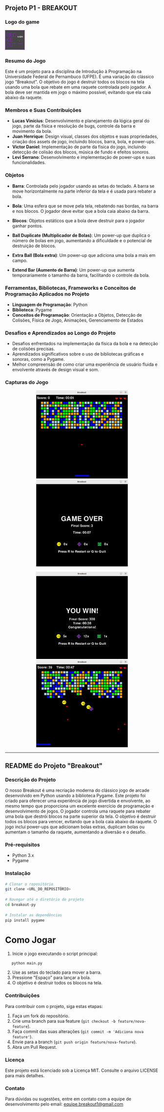 ## Projeto P1 - BREAKOUT

### Logo do game

![Logo do Game](images/logo-breakout.png)

### Resumo do Jogo

Este é um projeto para a disciplina de Introdução à Programação na Universidade Federal de Pernambuco (UFPE). É uma variação do clássico jogo "Breakout". O objetivo do jogo é destruir todos os blocos na tela usando uma bola que rebate em uma raquete controlada pelo jogador. A bola deve ser mantida em jogo o máximo possível, evitando que ela caia abaixo da raquete.

### Membros e Suas Contribuições

- **Lucas Vinícius**: Desenvolvimento e planejamento da lógica geral do jogo, parte da física e resolução de bugs, controle da barra e movimento da bola.
- **Juan Henrique**: Design visual, classes dos objetos e suas propriedades, criação dos assets de jogo, incluindo blocos, barra, bola, e power-ups.
- **Victor Daniel**: Implementação de parte da física do jogo, incluindo detecção de colisão dos blocos, música de fundo e efeitos sonoros.
- **Levi Serrano**: Desenvolvimento e implementação de power-ups e suas funcionalidades.

### Objetos

- **Barra**: Controlada pelo jogador usando as setas do teclado. A barra se move horizontalmente na parte inferior da tela e é usada para rebater a bola.
  
- **Bola**: Uma esfera que se move pela tela, rebatendo nas bordas, na barra e nos blocos. O jogador deve evitar que a bola caia abaixo da barra.

- **Blocos**: Objetos estáticos que a bola deve destruir para o jogador ganhar pontos.

- **Ball Duplicate (Multiplicador de Bolas)**: Um power-up que duplica o número de bolas em jogo, aumentando a dificuldade e o potencial de destruição de blocos.

- **Extra Ball (Bola extra)**: Um power-up que adiciona uma bola a mais em campo.
  
- **Extend Bar (Aumento de Barra)**: Um power-up que aumenta temporariamente o tamanho da barra, facilitando o controle da bola.

### Ferramentas, Bibliotecas, Frameworks e Conceitos de Programação Aplicados no Projeto

- **Linguagem de Programação**: Python
- **Biblioteca**: Pygame
- **Conceitos de Programação**: Orientação a Objetos, Detecção de Colisões, Física de Jogo, Animações, Gerenciamento de Estados

### Desafios e Aprendizados ao Longo do Projeto

- Desafios enfrentados na implementação da física da bola e na detecção de colisões precisas.
- Aprendizados significativos sobre o uso de bibliotecas gráficas e sonoras, como a Pygame.
- Melhor compreensão de como criar uma experiência de usuário fluida e envolvente através de design visual e som.

### Capturas do Jogo

<p align="center">
  <img src="images/captura1.png" alt="Captura de Tela 1" width="300">
  <img src="images/captura2.png" alt="Captura de Tela 2" width="300">
</p>
<p align="center">
  <img src="images/captura3.png" alt="Captura de Tela 3" width="300">
  <img src="images/captura4.png" alt="Captura de Tela 4" width="300">
</p>


---

## README do Projeto "Breakout"

### Descrição do Projeto

O nosso Breakout é uma recriação moderna do clássico jogo de arcade desenvolvido em Python usando a biblioteca Pygame. Este projeto foi criado para oferecer uma experiência de jogo divertida e envolvente, ao mesmo tempo que proporciona um excelente exercício de programação e desenvolvimento de jogos. O jogador controla uma raquete para rebater uma bola que destrói blocos na parte superior da tela. O objetivo é destruir todos os blocos para vencer, evitando que a bola caia abaixo da raquete. O jogo inclui power-ups que adicionam bolas extras, duplicam bolas ou aumentam o tamanho da raquete, aumentando a diversão e o desafio.

### Pré-requisitos

- Python 3.x
- Pygame

### Instalação

```bash
# Clonar o repositório
git clone <URL_DO_REPOSITÓRIO>

# Navegar até o diretório do projeto
cd breakout-py

# Instalar as dependências
pip install pygame
```

# Como Jogar

1. Inicie o jogo executando o script principal:
```bash
   python main.py
```
2. Use as setas do teclado para mover a barra.
3. Pressione "Espaço" para lançar a bola.
4. O objetivo é destruir todos os blocos na tela.

### Contribuições

Para contribuir com o projeto, siga estas etapas:

1. Faça um fork do repositório.
2. Crie uma branch para sua feature (`git checkout -b feature/nova-feature`).
3. Faça commit das suas alterações (`git commit -m 'Adiciona nova feature'`).
4. Envie para a branch (`git push origin feature/nova-feature`).
5. Abra um Pull Request.

### Licença

Este projeto está licenciado sob a Licença MIT. Consulte o arquivo LICENSE para mais detalhes.

### Contato

Para dúvidas ou sugestões, entre em contato com a equipe de desenvolvimento pelo email: equipe.breakout1@gmail.com
